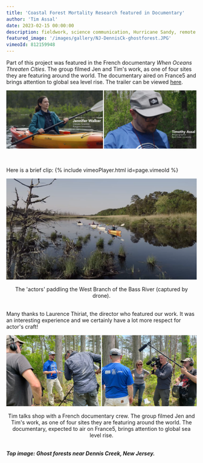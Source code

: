 ```yaml
---
title: 'Coastal Forest Mortality Research featured in Documentary'
author: 'Tim Assal'
date: 2023-02-15 00:00:00
description: fieldwork, science communication, Hurricane Sandy, remote sensing, forest mortality, tree rings, extreme events 
featured_image: '/images/gallery/NJ-DennisCk-ghostforest.JPG'
vimeoId: 812159948
---
```


Part of this project was featured in the French documentary *When Oceans Threaten Cities*. The group filmed Jen and Tim's work, as one of four sites they are featuring around the world. The documentary aired on France5 and brings attention to global sea level rise. The trailer can be viewed [here](https://www.c21media.net/screenings/terranoa/when-oceans-threaten-cities/19653/).

<p align="center">
  <img alt="wgfd-crew" src="/images/blog/interview2.jpg">
</p> 
<center></center>
<br>

Here is a brief clip:
{% include vimeoPlayer.html id=page.vimeoId %}

<p align="center">
  <img alt="wgfd-crew" src="/images/blog/NJDocumentary-ss1.png">
</p> 
<center>The 'actors' paddling the West Branch of the Bass River (captured by drone).</center>
<br>

Many thanks to Laurence Thiriat, the director who featured our work. It was an interesting experience and we certainly have a lot more respect for actor's craft!

<p align="center">
  <img alt="wgfd-crew" src="/images/gallery/NJ-Tim-interview.jpg">
</p> 
<center>Tim talks shop with a French documentary crew. The group filmed Jen and Tim's work, as one of four sites they are featuring around the world. The documentary, expected to air on France5, brings attention to global sea level rise.</center>
<br>


***Top image: Ghost forests near Dennis Creek, New Jersey.***
